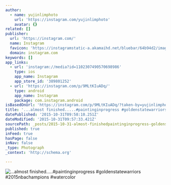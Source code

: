```yaml
---
author:
  - name: yujinlimphoto
    url: 'https://instagram.com/yujinlimphoto'
    avatar: {}
related: []
publisher:
  url: 'https://instagram.com/'
  name: Instagram
  favicon: 'https://instagramstatic-a.akamaihd.net/bluebar/64b94d2/images/ico/favicon.ico'
  domain: instagram.com
keywords: []
app_links:
  - url: 'instagram://media?id=1102307490570698986'
    type: ios
    app_name: Instagram
    app_store_id: '389801252'
  - url: 'https://instagram.com/p/9MLtKIuADq/'
    type: android
    app_name: Instagram
    package: com.instagram.android
isBasedOnUrl: 'https://instagram.com/p/9MLtKIuADq/?taken-by=yujinlimphoto'
title: '...almost finished.....#paintinginprogress #goldenstatewarriors #2015nbachampions #watercolor'
datePublished: '2015-10-31T09:58:10.251Z'
dateModified: '2015-10-31T09:57:33.421Z'
sourcePath: _posts/2015-10-31-almost-finishedpaintinginprogress-goldenstatewarri.md
published: true
inFeed: true
hasPage: false
inNav: false
_type: Photograph
_context: 'http://schema.org'

---
```

![&period;&period;&period;almost finished&period;&period;&period;&period;&period;&num;paintinginprogress &num;goldenstatewarriors &num;2015nbachampions &num;watercolor](https://scontent.cdninstagram.com/hphotos-xaf1/t51.2885-15/s640x640/sh0.08/e35/12093262_527609517402819_971581025_n.jpg)
